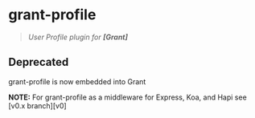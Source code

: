 
# grant-profile

> _User Profile plugin for **[Grant]**_

## Deprecated

grant-profile is now embedded into Grant

__NOTE:__ For grant-profile as a middleware for Express, Koa, and Hapi see [v0.x branch][v0]
